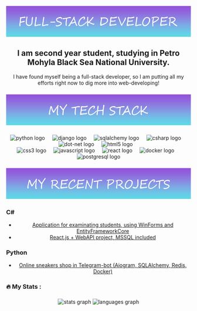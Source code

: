 <div align="center">
    <img src="./fullstack_developer.png" alt="fullstack logo"  />
    <h2 align="center">I am second year student, studying in Petro Mohyla Black Sea National University.</h2>
    <p align="center">I have found myself being a full-stack developer, so I am putting all my efforts right now to dig more into web-developing!</p>

  ###

  <img src="./tech-stack.png" alt="tech logo"  />

  ###

  <div align="center">
    <div>
      <img src="https://cdn.jsdelivr.net/gh/devicons/devicon/icons/python/python-original.svg" height="40" alt="python logo"  />
      <img width="12" />
      <img src="https://cdn.jsdelivr.net/gh/devicons/devicon/icons/django/django-plain.svg" height="40" alt="django logo"  />
      <img width="12" />
      <img src="https://cdn.jsdelivr.net/gh/devicons/devicon/icons/sqlalchemy/sqlalchemy-original.svg" height="40" alt="sqlalchemy logo"  />
      <img width="12" />
      <img src="https://cdn.jsdelivr.net/gh/devicons/devicon/icons/csharp/csharp-original.svg" height="40" alt="csharp logo"  />
      <img width="12" />
      <img src="https://cdn.jsdelivr.net/gh/devicons/devicon/icons/dot-net/dot-net-plain-wordmark.svg" height="40" alt="dot-net logo"  />
      <img width="12" />
      <img src="https://cdn.jsdelivr.net/gh/devicons/devicon/icons/html5/html5-original.svg" height="40" alt="html5 logo"  />
      <img width="12" />
    </div>
    <div>
      <img src="https://cdn.jsdelivr.net/gh/devicons/devicon/icons/css3/css3-original.svg" height="40" alt="css3 logo"  />
      <img width="12" />
      <img src="https://cdn.jsdelivr.net/gh/devicons/devicon/icons/javascript/javascript-original.svg" height="40" alt="javascript logo"  />
      <img width="12" />
      <img src="https://cdn.jsdelivr.net/gh/devicons/devicon/icons/react/react-original.svg" height="40" alt="react logo"  />
      <img width="12" />
      <img src="https://cdn.jsdelivr.net/gh/devicons/devicon/icons/docker/docker-plain-wordmark.svg" height="40" alt="docker logo"  />
      <img width="12" />
      <img src="https://cdn.jsdelivr.net/gh/devicons/devicon/icons/postgresql/postgresql-original.svg" height="40" alt="postgresql logo"  />
    </div>
  </div>

  ###

  <img src="./recent_projects.png" alt="recent logo"  />

  ###
  <h3 align='left'>C#</h3>
  <ul>
    <li><a href="https://github.com/YehorBelyi/TestingApp">Application for examinating students, using WinForms and EntityFrameworkCore</a></li>
    <li><a href="https://github.com/YehorBelyi/Cars-With-Api">React.js + WebAPI project, MSSQL included</a></li>
  </ul>

  <h3 align='left'>Python</h3>
  <ul>
    <li><a href="https://github.com/YehorBelyi/TestingApp">Online sneakers shop in Telegram-bot (Aiogram, SQLAlchemy, Redis, Docker)</a></li>
  </ul>

  ###

  <h3 align="left">🔥   My Stats :</h3>

  ###

  <div align="center">
    <img src="https://github-readme-stats.vercel.app/api?username=YehorBelyi&hide_title=false&hide_rank=false&show_icons=true&include_all_commits=true&count_private=true&disable_animations=false&theme=dracula&locale=en&hide_border=false&order=1" height="150" alt="stats graph"  />
    <img src="https://github-readme-stats.vercel.app/api/top-langs?username=YehorBelyi&locale=en&hide_title=false&layout=compact&card_width=320&langs_count=5&theme=dracula&hide_border=false&order=2" height="150" alt="languages graph"  />
  </div>

  ###
</div>